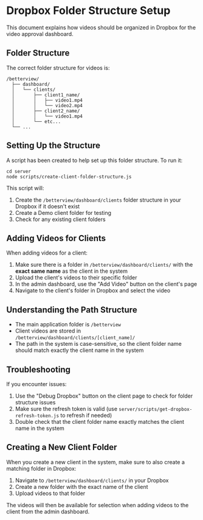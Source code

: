 # Dropbox Folder Structure Setup

This document explains how videos should be organized in Dropbox for the video approval dashboard.

## Folder Structure

The correct folder structure for videos is:

```
/betterview/
  ├── dashboard/
  │   └── clients/
  │       ├── client1_name/
  │       │   ├── video1.mp4
  │       │   └── video2.mp4
  │       ├── client2_name/
  │       │   └── video1.mp4
  │       └── etc...
  └── ...
```

## Setting Up the Structure

A script has been created to help set up this folder structure. To run it:

```
cd server
node scripts/create-client-folder-structure.js
```

This script will:
1. Create the `/betterview/dashboard/clients` folder structure in your Dropbox if it doesn't exist
2. Create a Demo client folder for testing
3. Check for any existing client folders

## Adding Videos for Clients

When adding videos for a client:

1. Make sure there is a folder in `/betterview/dashboard/clients/` with the **exact same name** as the client in the system
2. Upload the client's videos to their specific folder
3. In the admin dashboard, use the "Add Video" button on the client's page
4. Navigate to the client's folder in Dropbox and select the video

## Understanding the Path Structure

- The main application folder is `/betterview`
- Client videos are stored in `/betterview/dashboard/clients/[client_name]/`
- The path in the system is case-sensitive, so the client folder name should match exactly the client name in the system

## Troubleshooting

If you encounter issues:

1. Use the "Debug Dropbox" button on the client page to check for folder structure issues
2. Make sure the refresh token is valid (use `server/scripts/get-dropbox-refresh-token.js` to refresh if needed)
3. Double check that the client folder name exactly matches the client name in the system

## Creating a New Client Folder

When you create a new client in the system, make sure to also create a matching folder in Dropbox:

1. Navigate to `/betterview/dashboard/clients/` in your Dropbox
2. Create a new folder with the exact name of the client
3. Upload videos to that folder

The videos will then be available for selection when adding videos to the client from the admin dashboard.
